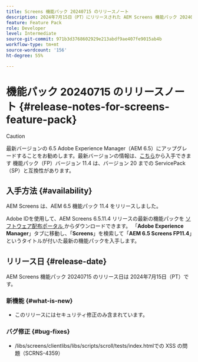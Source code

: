 ```yaml
---
title: Screens 機能パック 20240715 のリリースノート
description: 2024年7月15日（PT）にリリースされた AEM Screens 機能パック 20240715 について説明します。
feature: Feature Pack
role: Developer
level: Intermediate
source-git-commit: 971b3d3768602929e213abdf9ae407fe9015ab4b
workflow-type: tm+mt
source-wordcount: '156'
ht-degree: 55%

---
```


# 機能パック 20240715 のリリースノート {#release-notes-for-screens-feature-pack}

>[!CAUTION]
>最新バージョンの 6.5 Adobe Experience Manager（AEM 6.5）にアップグレードすることをお勧めします。最新バージョンの情報は、[こちら](https://experienceleague.adobe.com/ja/docs/experience-manager-65/content/release-notes/release-notes)から入手できます
>機能パック（FP）バージョン 11.4 は、バージョン 20 までの ServicePack （SP）と互換性があります。


## 入手方法 {#availability}

AEM Screens は、AEM 6.5 機能パック 11.4 をリリースしました。

Adobe IDを使用して、AEM Screens 6.5.11.4 リリースの最新の機能パックを [ ソフトウェア配布ポータル ](https://experience.adobe.com/#/downloads/content/software-distribution/ja/aem.html) からダウンロードできます。 「**Adobe Experience Manager**」タブに移動し、「**Screens**」を検索して「**AEM 6.5 Screens FP11.4**」というタイトルが付いた最新の機能パックを入手します。

## リリース日 {#release-date}

AEM Screens 機能パック 20240715 のリリース日は 2024年7月15日（PT）です。

### 新機能 {#what-is-new}

* このリリースにはセキュリティ修正のみ含まれています。

### バグ修正 {#bug-fixes}

* /libs/screens/clientlibs/libs/scripts/scroll/tests/index.htmlでの XSS の問題（SCRNS-4359）
